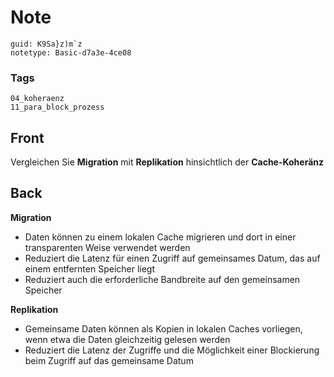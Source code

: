 # Note
```
guid: K9Sa}z)m`z
notetype: Basic-d7a3e-4ce08
```

### Tags
```
04_koheraenz
11_para_block_prozess
```

## Front
Vergleichen Sie <b>Migration</b> mit <b>Replikation</b>
hinsichtlich der <b>Cache-Koheränz</b>

## Back
<div>
  <div>
    <strong>Migration</strong>
  </div>
  <ul>
    <li>Daten können zu einem lokalen Cache migrieren und dort in
    einer transparenten Weise verwendet werden
    <li>Reduziert die Latenz für einen Zugriff auf gemeinsames
    Datum, das auf einem entfernten Speicher liegt
    <li>Reduziert auch die erforderliche Bandbreite auf den
    gemeinsamen Speicher
  </ul>
  <div>
    <strong>Replikation</strong>
  </div>
  <ul>
    <li>Gemeinsame Daten können als Kopien in lokalen Caches
    vorliegen, wenn etwa die Daten gleichzeitig gelesen werden
    <li>Reduziert die Latenz der Zugriffe und die Möglichkeit einer
    Blockierung beim Zugriff auf das gemeinsame Datum
  </ul>
</div>
